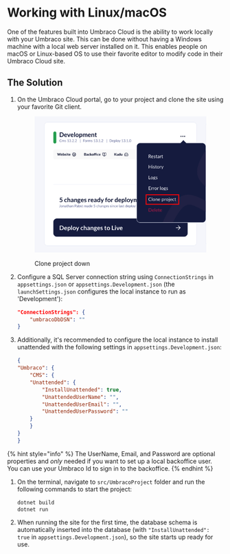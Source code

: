 # Working with Linux/macOS

One of the features built into Umbraco Cloud is the ability to work locally with your Umbraco site. This can be done without having a Windows machine with a local web server installed on it. This enables people on macOS or Linux-based OS to use their favorite editor to modify code in their Umbraco Cloud site.

## The Solution

1.  On the Umbraco Cloud portal, go to your project and clone the site using your favorite Git client.

    <figure><img src="../.gitbook/assets/image (15).png" alt="Clone project down"><figcaption><p>Clone project down</p></figcaption></figure>
2.  Configure a SQL Server connection string using `ConnectionStrings` in `appsettings.json` or `appsettings.Development.json` (the `launchSettings.json` configures the local instance to run as 'Development'):

    ```json
    "ConnectionStrings": {
        "umbracoDbDSN": ""
    }
    ```
3.  Additionally, it's recommended to configure the local instance to install unattended with the following settings in `appsettings.Development.json`:

    ```json
    {
    "Umbraco": {
        "CMS": {
        "Unattended": {
            "InstallUnattended": true,
            "UnattendedUserName": "",
            "UnattendedUserEmail": "",
            "UnattendedUserPassword": ""
        }
        }
    }
    }
    ```

{% hint style="info" %}
The UserName, Email, and Password are optional properties and _only_ needed if you want to set up a local backoffice user. You can use your Umbraco Id to sign in to the backoffice.
{% endhint %}

1.  On the terminal, navigate to `src/UmbracoProject` folder and run the following commands to start the project:

    ```
    dotnet build
    dotnet run
    ```
2. When running the site for the first time, the database schema is automatically inserted into the database (with `"InstallUnattended": true` in `appsettings.Development.json`), so the site starts up ready for use.
